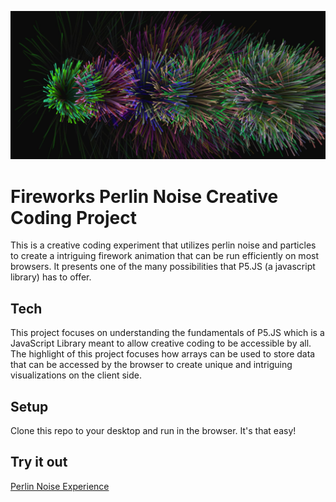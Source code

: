 ![Perlin Noise Fireworks Image](PerlinNoise.jpg)

Fireworks Perlin Noise Creative Coding Project
============

This is a creative coding experiment that utilizes perlin noise and particles to create a intriguing firework animation that can be run efficiently on most browsers. It presents one of the many possibilities that P5.JS (a javascript library) has to offer.

## Tech 
This project focuses on understanding the fundamentals of P5.JS which is a JavaScript Library meant to allow creative coding to be accessible by all. The highlight of this project focuses how arrays can be used to store data that can be accessed by the browser to create unique and intriguing visualizations on the client side.

## Setup
Clone this repo to your desktop and run in the browser. It's that easy!

## Try it out
[Perlin Noise Experience](https://tuck1297.github.io/CreativeCodingFireworksPerlinNoise/)

